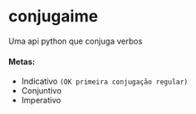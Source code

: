 # conjugaime
Uma api python que conjuga verbos


#### Metas:

- Indicativo `(OK primeira conjugação regular)`
- Conjuntivo
- Imperativo
